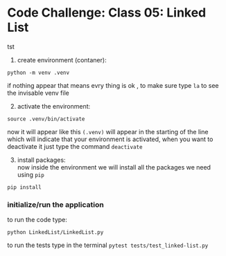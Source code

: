 # Code Challenge: Class 05: Linked List 
tst
1. create environment (contaner):
```
python -m venv .venv
```
if nothing appear that means evry thing is ok , to make sure type `la` to see the invisable venv file

2. activate the environment:
```
source .venv/bin/activate
```
now it will appear like this `(.venv)` will appear in the starting of the line which will indicate that your environment is activated, when you want to deactivate it just type the command `deactivate`

3. install packages:   
now inside the environment we will install all the packages we need using `pip` 
```
pip install
```
###  initialize/run the application
to run the code type:
```
python LinkedList/LinkedList.py 
```
to run the tests type in the terminal `pytest tests/test_linked-list.py`

